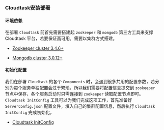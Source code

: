 ### Cloudtask安装部署

#### 环境依赖

在部署 `Cloudtask` 前首先需要搭建起 `zookeeper` 和 `mongodb` 第三方工具来支撑 Cloudtask 平台，若要保证高可用，需要以集群方式搭建。 

- [Zookeeper cluster 3.4.6+](https://zookeeper.apache.org)   

- [Mongodb cluster 3.0.12+](https://www.mongodb.com)  

#### 初始化配置

我们在部署 `Cloudtask` 的各个 `Components` 时，会遇到很多共用的配置参数，若分别为每个服务单独配置会过于繁琐，所以我们需要将配置信息提交到 `zookeeper` 节点中保存，各个服务启动时只需连接到 `zookeeper` 读取配置节点即可。   
`Cloudtask InitConfig` 工具可以为我们完成这项工作，首先准备好 `ServerConfig.json` 配置文件，填入自己的集群配置信息，然后执行 `Cloudtask InitConfig` 完成初始化。

- [Cloudtask InitConfig](https://github.com/cloudtask/cloudtask-initconfig) 


